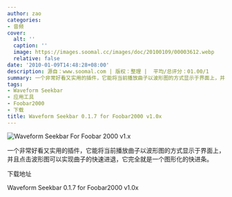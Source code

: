 ```yaml
---
author: zao
categories:
- 音频
cover:
  alt: ''
  caption: ''
  image: https://images.soomal.cc/images/doc/20100109/00003612.webp
  relative: false
date: '2010-01-09T14:48:28+08:00'
description: 源自：www.soomal.com | 版权：整理 |  平均/总评分：01.00/1
summary: 一个非常好看又实用的插件，它能将当前播放曲子以波形图的方式显示于界面上，并且点击波形图可以实现曲子的快速进退，它完全就是一个图形化的快进条
tags:
- Waveform Seekbar
- 应用工具
- Foobar2000
- 下载
title: Waveform Seekbar 0.1.7 for Foobar2000 v1.0x
---
```


![Waveform Seekbar For Foobar 2000 v1.x](https://images.soomal.cc/images/doc/20100109/00003612.webp)



一个非常好看又实用的插件，它能将当前播放曲子以波形图的方式显示于界面上，并且点击波形图可以实现曲子的快速进退，它完全就是一个图形化的快进条。



下载地址



Waveform Seekbar 0.1.7 for Foobar2000 v1.0x